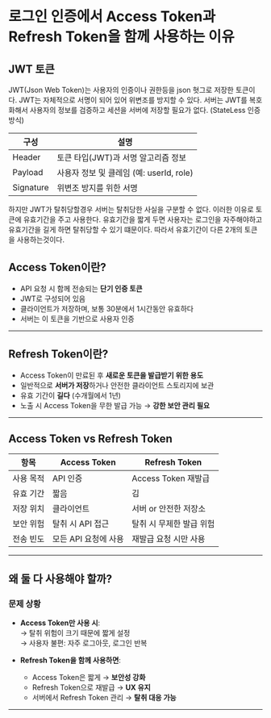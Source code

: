 로그인 인증에서 Access Token과 Refresh Token을 함께 사용하는 이유
=============
## JWT 토큰 
JWT(Json Web Token)는 사용자의 인증이나 권한등을 json 혓그로 저장한 토큰이다.
JWT는 자체적으로 서명이 되어 있어 위변조를 방지할 수 있다. 
서버는 JWT를 복호화해서 사용자의 정보를 검증하고 세션을 서버에 저장할 필요가 없다. (StateLess 인증 방식)

| 구성      | 설명 |
|-----------|------|
| Header    | 토큰 타입(JWT)과 서명 알고리즘 정보 |
| Payload   | 사용자 정보 및 클레임 (예: userId, role) |
| Signature | 위변조 방지를 위한 서명 |

하지만 JWT가 탈취당할경우 서버는 탈취당한 사실을 구분할 수 없다. 
이러한 이유로 토큰에 유효기간을 주고 사용한다.
유효기간을 짧게 두면 사용자는 로그인을 자주해야하고 유효기간을 길게 하면 탈취당할 수 있기 떄문이다. 
따라서 유효기간이 다른 2개의 토큰을 사용하는것이다.
## Access Token이란?

- API 요청 시 함께 전송되는 **단기 인증 토큰**
- JWT로 구성되어 있음
- 클라이언트가 저장하며, 보통 30분에서 1시간동안 유효하다
- 서버는 이 토큰을 기반으로 사용자 인증

---

## Refresh Token이란?

- Access Token이 만료된 후 **새로운 토큰을 발급받기 위한 용도**
- 일반적으로 **서버가 저장**하거나 안전한 클라이언트 스토리지에 보관
- 유효 기간이 **길다** (수개월에서 1년)
- 노출 시 Access Token을 무한 발급 가능 → **강한 보안 관리 필요**

---

##  Access Token vs Refresh Token

| 항목            | Access Token         | Refresh Token         |
|----------------|----------------------|------------------------|
| 사용 목적       | API 인증             | Access Token 재발급    |
| 유효 기간       | 짧음   | 김        |
| 저장 위치       | 클라이언트           | 서버 or 안전한 저장소 |
| 보안 위험       | 탈취 시 API 접근     | 탈취 시 무제한 발급 위험 |
| 전송 빈도       | 모든 API 요청에 사용 | 재발급 요청 시만 사용  |

---

##  왜 둘 다 사용해야 할까?

### 문제 상황

- **Access Token만 사용 시**:  
  → 탈취 위험이 크기 때문에 짧게 설정  
  → 사용자 불편: 자주 로그아웃, 로그인 반복

- **Refresh Token을 함께 사용하면**:  
  - Access Token은 짧게 → **보안성 강화**  
  - Refresh Token으로 재발급 → **UX 유지**  
  - 서버에서 Refresh Token 관리 → **탈취 대응 가능**

---


